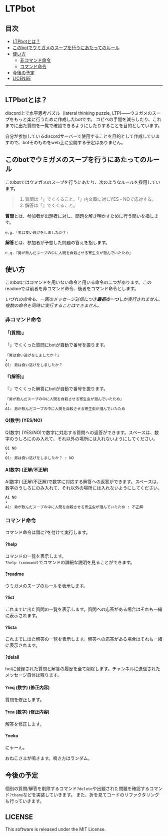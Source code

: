 # LTPbot

## 目次

+ [LTPbotとは？](#LTPbotとは？)
+ [このbotでウミガメのスープを行うにあたってのルール](#このbotでウミガメのスープを行うにあたってのルール)
+ [使い方](#使い方)
  - [非コマンド命令](#非コマンド命令)
  - [コマンド命令](#コマンド命令)
+ [今後の予定](#今後の予定)
+ [LICENSE](#LICENSE)
___

## LTPbotとは？

discord上で水平思考パズル（lateral thinking puzzle, LTP)――ウミガメのスープをもっと楽に行うために作成したbotです。
コピペの手間を減らしたり、これまでに出た質問を一覧で確認できるようにしたりすることを目的としています。

自分が参加しているdiscordサーバーで使用することを目的として作成していますので、botそのものをweb上に公開する予定はありません。

## このbotでウミガメのスープを行うにあたってのルール

このbotではウミガメのスープを行うにあたり、次のようなルールを採用しています。

> 1. 質問は「」でくくること。「」内文章に対しYES・NOで応対する。
> 2. 解答は『』でくくること。

**質問**とは、参加者が出題者に対し、問題を解き明かすために行う問いを指します。  
~~~
e.g.「男は食い逃げをしましたか？」
~~~
**解答**とは、参加者が予想した問題の答えを指します。
~~~
e.g.『男が飲んだスープの中に人間を自殺させる寄生虫が潜んでいたため』
~~~

## 使い方

このbotにはコマンドを用いない命令と用いる命令の二つがあります。このreadmeでは前者を非コマンド命令、後者をコマンド命令とします。

*いづれの命令も、一回のメッセージ送信につき**最初の一つ**しか実行されません。複数の命令を同時に実行することはできません。*

### 非コマンド命令

#### 「(質問)」

「」でくくった質問にbotが自動で番号を振ります。

~~~
「男は食い逃げをしましたか？」
↓
Q1: 男は食い逃げをしましたか？
~~~

#### 『(解答)』

『』でくくった解答にbotが自動で番号を振ります。

~~~
『男が飲んだスープの中に人間を自殺させる寄生虫が潜んでいたため』
↓
A1: 男が飲んだスープの中に人間を自殺させる寄生虫が潜んでいたため
~~~

#### Q(数字) (YES/NO)

Q(数字) (YES/NO)で数字に対応する質問への返答ができます。スペースは、数字のうしろにのみ入れて、それ以外の場所には入れないようにしてください。

~~~
Q1 NO
↓
Q1: 男は食い逃げをしましたか？ : NO
~~~

#### A(数字) (正解/不正解)

A(数字) (正解/不正解)で数字に対応する解答への返答ができます。スペースは、数字のうしろにのみ入れて、それ以外の場所には入れないようにしてください。

~~~
A1 NO
↓
A1: 男が飲んだスープの中に人間を自殺させる寄生虫が潜んでいたため : 不正解
~~~

### コマンド命令

コマンド命令は頭に?を付けて実行します。

#### ?help

コマンドの一覧を表示します。  
`?help (command)`でコマンドの詳細な説明を見ることができます。

#### ?readme

ウミガメのスープのルールを表示します。

#### ?list

これまでに出た質問の一覧を表示します。質問への応答がある場合はそれも一緒に表示されます。

#### ?lista

これまでに出た解答の一覧を表示します。解答への応答がある場合はそれも一緒に表示されます。

#### ?delall

botに登録された質問と解答の履歴を全て削除します。チャンネルに送信されたメッセージ自体は残ります。

#### ?req (数字) (修正内容)

質問を修正します。

#### ?rea (数字) (修正内容)

解答を修正します。

#### ?neko

にゃーん。

おねこさまが鳴きます。鳴き方はランダム。

## 今後の予定

個別の質問/解答を削除するコマンド`?delete`や出題された問題を確認するコマンド`?theme`などを実装していきます。
また、折を見てコードのリファクタリングも行っていきます。

## LICENSE

This software is released under the MIT License.
